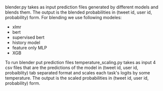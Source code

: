 blender.py takes as input prediction files generated by different models and blends them. The output is the blended probabilities in (tweet id, user id, probability) form. For blending we use following modeles:

- xlmr 
- bert
- supervised bert
- history model
- feature only MLP
- XGB

To run blender put prediction files 
temperature_scaling.py takes as input 4 csv files that are the predictions of the model in (tweet id, user id, probaiblity) tab separated format and scales each task's logits by some temperature. The output is the scaled probabilities in (tweet id, user id, probability) form.